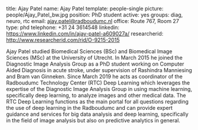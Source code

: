 title: Ajay Patel
name: Ajay Patel
template: people-single
picture: people/Ajay_Patel_bw.jpg
position: PhD student
active: yes
groups: diag, neuro, rtc
email: ajay.patel@radboudumc.nl
office: Route 767, Room 27
type: phd
telephone: +31 24 3614548
linkedin: https://www.linkedin.com/in/ajay-patel-a609027a/
researcherid: http://www.researcherid.com/rid/O-9215-2015

Ajay Patel studied Biomedical Sciences (BSc) and Biomedical Image Sciences (MSc) at the University of Utrecht. In March 2015 he joined the Diagnostic Image Analysis Group as a PhD student working on Computer Aided Diagnosis in acute stroke, under supervision of Rashindra Manniesing and Bram van Ginneken. Since March 2019 he acts as coordinator of the Radboudumc Technology Center (RTC) Deep Learning which leverages the expertise of the Diagnostic Image Analysis Group in using machine learning, specifically deep learning, to analyze images and other medical data. The RTC Deep Learning functions as the main portal for all questions regarding the use of deep learning in the Radboudumc and can provide expert guidance and services for big data analysis and deep learning, specifically in the field of image analysis but also on predictive analytics in general.

